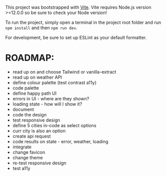 This project was bootstrapped with [Vite](https://vitejs.dev/). Vite requires Node.js version >=12.0.0 so be sure to check your Node version!

To run the project, simply open a terminal in the project root folder and run `npm install` and then `npm run dev`.

For development, be sure to set up ESLint as your default formatter.

# ROADMAP:

- read up on and choose Tailwind or vanilla-extract
- read up on weather API
- define colour palette (test contrast a11y)
- code palette
- define happy path UI
- errors in UI - where are they shown?
- loading state - how will I show it?
- document
- code the design
- test responsive design
- define 5 cities in-code as select options
- curr city is also an option
- create api request
- code results on state - error, weather, loading
- integrate
- change favicon
- change theme
- re-test responsive design
- test a11y
